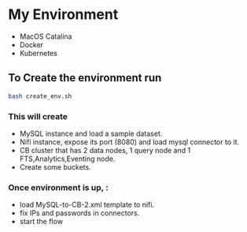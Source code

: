 # My Environment
- MacOS Catalina
- Docker
- Kubernetes

## To Create the environment run
``` bash
bash create_env.sh
```

### This will create
- MySQL instance and load a sample dataset.
- Nifi instance, expose its port (8080) and load mysql connector to it.
- CB cluster that has 2 data nodes, 1 query node and 1 FTS,Analytics,Eventing node.
- Create some buckets.

### Once environment is up, :
- load MySQL-to-CB-2.xml template to nifi.
- fix IPs and passwords in connectors.
- start the flow
